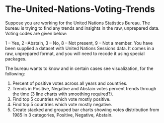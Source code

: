 # The-United-Nations-Voting-Trends

Suppose you are working for the United Nations Statistics Bureau. The bureau is trying to find any trends and insights in the raw, unprepared data. Voting codes are given below:

1 – Yes, 2 –Abstain, 3 – No, 8 – Not present, 9 – Not a member.
You have been supplied a dataset with United Nations Sessions data. It comes in a raw, unprepared format, and you will need to recode it using special packages.

The bureau wants to know and in certain cases see visualization, for the following:
1. Percent of positive votes across all years and countries.
2. Trends in Positive, Negative and Abstain votes percent trends through the time (3 line charts with smoothing required?).
3. Find top 5 countries which vote mostly positive.
4. Find top 5 countries which vote mostly negative.
5. Create stacked and grouped bar charts showing votes distribution from 1985 in 3 categories, Positive, Negative, Abstain.
